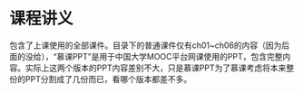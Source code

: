 # 课程讲义

包含了上课使用的全部课件。目录下的普通课件仅有ch01~ch06的内容（因为后面的没给），“慕课PPT”是用于中国大学MOOC平台网课使用的PPT，包含完整内容。实际上这两个版本的PPT内容差别不大，只是慕课PPT为了慕课考虑将本来整份的PPT分割成了几份而已，看哪个版本都差不多。

